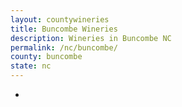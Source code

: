 ```yaml
---
layout: countywineries
title: Buncombe Wineries
description: Wineries in Buncombe NC
permalink: /nc/buncombe/
county: buncombe
state: nc
---
```

-
